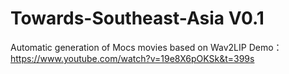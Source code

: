 # Towards-Southeast-Asia V0.1
Automatic generation of Mocs movies based on Wav2LIP
Demo：https://www.youtube.com/watch?v=19e8X6pOKSk&t=399s
